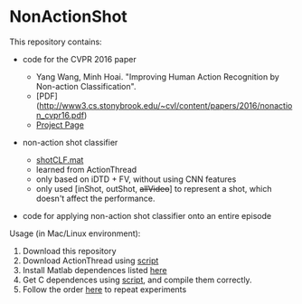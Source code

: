 # NonActionShot

This repository contains:

- code for the CVPR 2016 paper  
  - Yang Wang, Minh Hoai. "Improving Human Action Recognition by Non-action Classification".    
  - [PDF] (http://www3.cs.stonybrook.edu/~cvl/content/papers/2016/nonaction_cvpr16.pdf)  
  - [Project Page](http://vision.cs.stonybrook.edu/~yangwang/home/doc/projects/NonAction/)  

- non-action shot classifier   
  -  [shotCLF.mat](https://github.com/yangwangx/NonActionShot/blob/master/projects/ActionThread/2.ClassifyNonAction/shotCLF.mat)
  -  learned from ActionThread  
  -  only based on iDTD + FV, without using CNN features  
  -  only used [inShot, outShot, <del>allVideo</del>] to represent a shot, which doesn't affect the performance.

- code for applying non-action shot classifier onto an entire episode


Usage (in Mac/Linux environment):  
1. Download this repository  
2. Download ActionThread using [script](https://github.com/yangwangx/NonActionShot/blob/master/data/get_data.sh)  
3. Install Matlab dependences listed [here](https://github.com/yangwangx/NonActionShot/blob/master/dependences/Matlab/get_code.txt)  
4. Get C dependences using [script](https://github.com/yangwangx/NonActionShot/blob/master/dependences/C/get_code.sh), and compile them correctly.  
5. Follow the order [here](https://github.com/yangwangx/NonActionShot/tree/master/projects/ActionThread) to repeat experiments   
